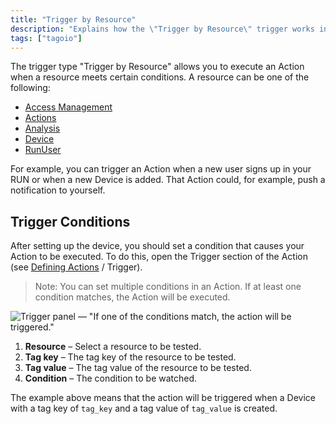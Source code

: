 ```yaml
---
title: "Trigger by Resource"
description: "Explains how the \"Trigger by Resource\" trigger works in TagoIO and how to configure trigger conditions so an Action runs when a resource meets specified criteria."
tags: ["tagoio"]
---
```

The trigger type "Trigger by Resource" allows you to execute an Action when a resource meets certain conditions. A resource can be one of the following:

- [Access Management](../tagorun/access-management/)
- [Actions](../actions/)
- [Analysis](/docs/tagoio/analysis/)
- [Device](/docs/tagoio/devices/)
- [RunUser](../tagorun/)

For example, you can trigger an Action when a new user signs up in your RUN or when a new Device is added. That Action could, for example, push a notification to yourself.

## Trigger Conditions

After setting up the device, you should set a condition that causes your Action to be executed. To do this, open the Trigger section of the Action (see [Defining Actions](../actions/) / Trigger).

> Note: You can set multiple conditions in an Action. If at least one condition matches, the Action will be executed.

![Trigger panel — "If one of the conditions match, the action will be triggered."](/docs_imagem/tagoio/trigger-by-resource-2.png)

1. **Resource** – Select a resource to be tested.  
2. **Tag key** – The tag key of the resource to be tested.  
3. **Tag value** – The tag value of the resource to be tested.  
4. **Condition** – The condition to be watched.

The example above means that the action will be triggered when a Device with a tag key of `tag_key` and a tag value of `tag_value` is created.